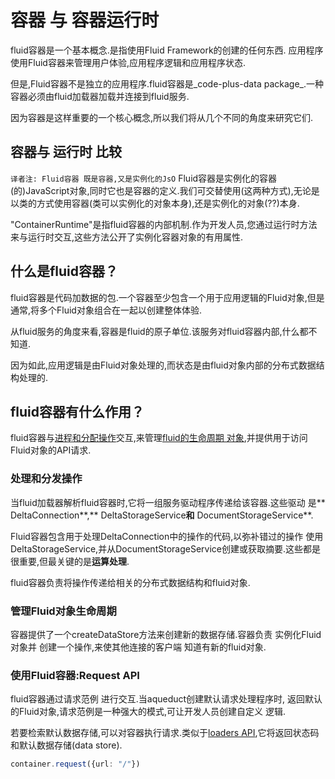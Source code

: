 # 容器 与 容器运行时
fluid容器是一个基本概念.是指使用Fluid Framework的创建的任何东西.
应用程序使用Fluid容器来管理用户体验,应用程序逻辑和应用程序状态.

但是,Fluid容器不是独立的应用程序.fluid容器是_code-plus-data package_.一种
容器必须由fluid加载器加载并连接到fluid服务.

因为容器是这样重要的一个核心概念,所以我们将从几个不同的角度来研究它们.

## 容器与 运行时 比较
`
译者注:
Fluid容器 既是容器,又是实例化的JsO
`
Fluid容器是实例化的容器(的)JavaScript对象,同时它也是容器的定义.我们可交替使用(这两种方式),无论是 以类的方式使用容器(类可以实例化的对象本身),还是实例化的对象(??)本身.

"ContainerRuntime"是指fluid容器的内部机制.作为开发人员,您通过运行时方法来与运行时交互,这些方法公开了实例化容器对象的有用属性.

## 什么是fluid容器？

fluid容器是代码加数据的包.一个容器至少包含一个用于应用逻辑的Fluid对象,但是
通常,将多个Fluid对象组合在一起以创建整体体验.

从fluid服务的角度来看,容器是fluid的原子单位.该服务对fluid容器内部,什么都不知道.

因为如此,应用逻辑是由Fluid对象处理的,而状态是由fluid对象内部的分布式数据结构处理的.

## fluid容器有什么作用？

fluid容器与[进程和分配操作](./hosts.md)交互,来管理[fluid的生命周期
对象](./dataobject-aqueduct.md),并提供用于访问Fluid对象的API请求.

### 处理和分发操作

当fluid加载器解析fluid容器时,它将一组服务驱动程序传递给该容器.这些驱动
是** DeltaConnection**,** DeltaStorageService**和** DocumentStorageService**.

Fluid容器包含用于处理DeltaConnection中的操作的代码,以弥补错过的操作
使用DeltaStorageService,并从DocumentStorageService创建或获取摘要.这些都是
很重要,但最关键的是**运算处理**.

fluid容器负责将操作传递给相关的分布式数据结构和fluid对象.

### 管理Fluid对象生命周期

容器提供了一个createDataStore方法来创建新的数据存储.容器负责
实例化Fluid对象并
创建一个操作,来使其他连接的客户端 知道有新的fluid对象.

### 使用Fluid容器:Request API

fluid容器通过请求范例 进行交互.当aqueduct创建默认请求处理程序时,
返回默认的Fluid对象,请求范例是一种强大的模式,可让开发人员创建自定义
逻辑.

若要检索默认数据存储,可以对容器执行请求.类似于[loaders API](./hosts.md),它将返回状态码和默认数据存储(data store).
```ts
container.request({url: "/"})
```